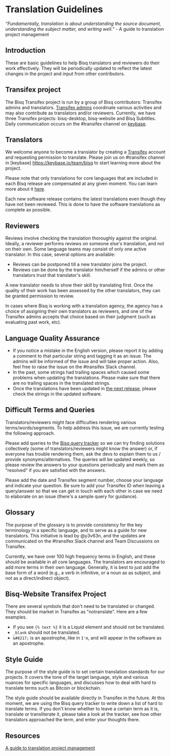 # Translation Guidelines

*“Fundamentally, translation is about understanding the source document, understanding the subject matter, and writing well.”* 
                                                                                 - A guide to translation project management

## Introduction
These are basic guidelines to help Bisq translators and reviewers do their work effectively. They will be periodically updated to reflect the latest changes in the project and input from other contributors.

## Transifex project
The Bisq Transifex project is run by a group of Bisq contributors: Transifex admins and translators. [Transifex admins](transifexadmin.md) coordinate various activities and may also contribute as translators and/or reviewers. Currently, we have three Transifex projects: bisq-desktop, bisq-website and Bisq Subtitles. Daily communication occurs on the #transifex channel on [keybase]( https://keybase.io/team/bisq).

## Translators
We welcome anyone to become a translator by creating a [Transifex](https://www.transifex.com/bisq) account and requesting permission to translate. Please join us on #transifex channel in [keybase] https://keybase.io/team/bisq to start learning more about the project.

Please note that only translations for core languages that are included in each Bisq release are compensated at any given moment. You can learn more about it [here](translatordocumentation.md).

Each new software release contains the latest translations even though they have not been reviewed. This is done to have the software translations as complete as possible.

## Reviewers 
Reviews involve checking the translation thoroughly against the original. Ideally, a reviewer performs reviews on someone else's translation, and not on their own. Some language teams may consist of only one active translator. In this case, several options are available:
- Reviews can be postponed till a new translator joins the project.
- Reviews can be done by the translator him/herself if the admins or other translators trust that translator's skill.

A new translator needs to show their skill by translating first. Once the quality of their work has been assessed by the other translators, they can be granted permission to review.

In cases where Bisq is working with a translation agency, the agency has a choice of assigning their own translators as reviewers, and one of the Transifex admins accepts that choice based on their judgment (such as evaluating past work, etc).

## Language Quality Assurance
- If you notice a mistake in the English version, please report it by adding a comment to that particular string and tagging it as an issue. The admins will be informed of the issue and will take proper action. Also, feel free to raise the issue on the #transifex Slack channel.
- In the past, some strings had trailing spaces which caused some problems when updating the translations. Please make sure that there are no trailing spaces in the translated strings.
- Once the translations have been updated in [the next release](https://github.com/bisq-network/bisq/milestones), please check the strings in the updated software.

## Difficult Terms and Queries
Translators/reviewers might face difficulties rendering various terms/words/segments. To help address this issue, we are currently testing the following approach.

Please add queries to the [Bisq query tracker](https://docs.google.com/spreadsheets/d/1P4JMLrcRtSWkxfh9jG7AXkfdgdkEYwgttGgly-ercXc/edit#gid=0) so we can try finding solutions collectively (some of translators/reviewers might know the answer) or, if everyone has trouble rendering them, ask the devs to explain them to us / provide synonyms/alternatives. The queries will be updated weekly, so please review the answers to your questions periodically and mark them as "resolved" if you are satisfied with the answers.

Please add the date and Transifex segment number, choose your language and indicate your question. Be sure to add your Transifex ID when leaving a query/answer so that we can get in touch with each other in case we need to elaborate on an issue (there's a sample query for guidance).

## Glossary
The purpose of the glossary is to provide consistency for the key terminology in a specific language, and to serve as a guide for new translators. This initiative is lead by @y3v63n, and the updates are communicated on the #transifex Slack channel and Team Discussions on Transifex.

Currently, we have over 100 high frequency terms in English, and these should be available in all core languages. The translators are encouraged to add more terms in their own language. Generally, it is best to just add the base form of a word (e.g., a verb in infinitive, or a noun as as subject, and not as a direct/indirect object).

## Bisq-Website Transifex Project
There are several symbols that don't need to be translated or changed. They should be market in Transifex as "notranslate". Here are a few examples.
- If you see `{% text %}` it is a Liquid element and should not be translated.
- `_blank` should not be translated.
- `&#8217;` is an apostrophe, like in `I'm`, and will appear in the software as an apostrophe.

## Style Guide
The purpose of the style guide is to set certain translation standards for our projects. It covers the tone of the target language, style and various nuances for specific languages, and discusses how to deal with hard to translate terms such as Bitcoin or blockchain. 

The style guide should be available directly in Transifex in the future. At this moment, we are using the Bisq query tracker to write down a list of hard to translate terms. If you don't know whether to leave a certain term as it is, translate or transliterate it, please take a look at the tracker, see how other translators approached the term, and enter your thoughts there.

## Resources

[A guide to translation project management](https://courses.comet.ucar.edu/pluginfile.php/27060/mod_resource/content/12/GuideToTranslationManagement_V1a_02102017_final.pdf)

